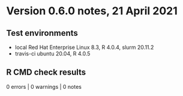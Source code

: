 # Version 0.6.0 notes, 21 April 2021

## Test environments

* local Red Hat Enterprise Linux 8.3, R 4.0.4, slurm 20.11.2
* travis-ci ubuntu 20.04, R 4.0.5

## R CMD check results

0 errors | 0 warnings | 0 notes
